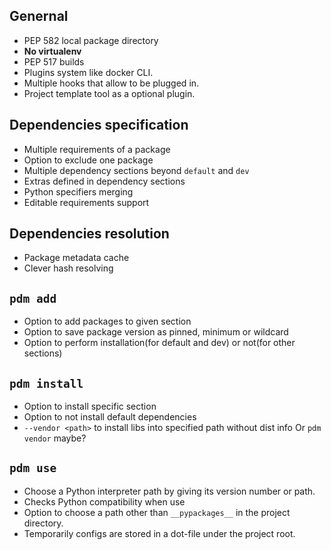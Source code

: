 ## Genernal
- PEP 582 local package directory
- **No virtualenv**
- PEP 517 builds
- Plugins system like docker CLI.
- Multiple hooks that allow to be plugged in.
- Project template tool as a optional plugin.

## Dependencies specification
- Multiple requirements of a package
- Option to exclude one package
- Multiple dependency sections beyond `default` and `dev`
- Extras defined in dependency sections
- Python specifiers merging
- Editable requirements support

## Dependencies resolution
- Package metadata cache
- Clever hash resolving

## `pdm add`
- Option to add packages to given section
- Option to save package version as pinned, minimum or wildcard
- Option to perform installation(for default and dev) or not(for other sections)

## `pdm install`
- Option to install specific section
- Option to not install default dependencies
- `--vendor <path>` to install libs into specified path without dist info
  Or `pdm vendor` maybe?

## `pdm use`
- Choose a Python interpreter path by giving its version number or path.
- Checks Python compatibility when use
- Option to choose a path other than `__pypackages__` in the project directory.
- Temporarily configs are stored in a dot-file under the project root.
